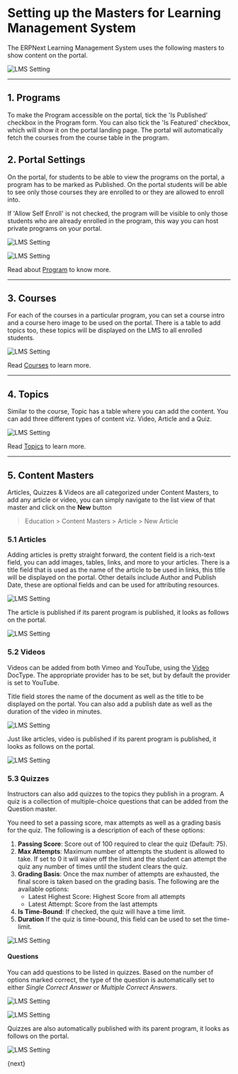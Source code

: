 # Setting up the Masters for Learning Management System

The ERPNext Learning Management System uses the following masters to show content on the portal.

![LMS Setting](/docs/v12/assets/img/education/education-lms-masters.png)

---

## 1. Programs
To make the Program accessible on the portal, tick the 'Is Published' checkbox in the Program form. You can also tick the 'Is Featured' checkbox, which will show it on the portal landing page. The portal will automatically fetch the courses from the course table in the program.

## 2. Portal Settings
On the portal, for students to be able to view the programs on the portal, a program has to be marked as Published. On the portal students will be able to see only those courses they are enrolled to or they are allowed to enroll into.

If 'Allow Self Enroll' is not checked, the program will be visible to only those students who are already enrolled in the program, this way you can host private programs on your portal.

![LMS Setting](/docs/v12/assets/img/education/education-lms-settings-1.png)

![LMS Setting](/docs/v12/assets/img/education/education-lms-3.png)

Read about [Program](/docs/v12/user/manual/en/education/program) to know more.

---

## 3. Courses

For each of the courses in a particular program, you can set a course intro and a course hero image to be used on the portal. There is a table to add topics too, these topics will be displayed on the LMS to all enrolled students.

![LMS Setting](/docs/v12/assets/img/education/education-lms-4.png)

Read [Courses](/docs/v12/user/manual/en/education/course) to learn more.

---

## 4. Topics
Similar to the course, Topic has a table where you can add the content. You can add three different types of content viz. Video, Article and a Quiz.

![LMS Setting](/docs/v12/assets/img/education/education-lms-13.png)

Read [Topics](/docs/v12/user/manual/en/education/topic) to learn more.

---

## 5. Content Masters
Articles, Quizzes & Videos are all categorized under Content Masters, to add any article or video, you can simply navigate to the list view of that master and click on the **New** button

> Education > Content Masters > Article > New Article

### 5.1 Articles
Adding articles is pretty straight forward, the content field is a rich-text field, you can add images, tables, links, and more to your articles. There is a title field that is used as the name of the article to be used in links, this title will be displayed on the portal.
Other details include Author and Publish Date, these are optional fields and can be used for attributing resources.

![LMS Setting](/docs/v12/assets/img/education/education-lms-8.png)

The article is published if its parent program is published, it looks as follows on the portal.

![LMS Setting](/docs/v12/assets/img/education/education-lms-settings-8.png)

### 5.2 Videos

Videos can be added from both Vimeo and YouTube, using the [Video](/docs/v12/user/manual/en/using-erpnext/video) DocType. The appropriate provider has to be set, but by default the provider is set to YouTube.

Title field stores the name of the document as well as the title to be displayed on the portal. You can also add a publish date as well as the duration of the video in minutes.

![LMS Setting](/docs/v12/assets/img/education/education-lms-9.png)

Just like articles, video is published if its parent program is published, it looks as follows on the portal.

![LMS Setting](/docs/v12/assets/img/education/education-lms-7.png)

### 5.3 Quizzes
Instructors can also add quizzes to the topics they publish in a program. A quiz is a collection of multiple-choice questions that can be added from the Question master.

You need to set a passing score, max attempts as well as a grading basis for the quiz. The following is a description of each of these options:

1. **Passing Score**: Score out of 100 required to clear the quiz (Default: 75).
1. **Max Attempts**: Maximum number of attempts the student is allowed to take. If set to 0 it will waive off the limit and the student can attempt the quiz any number of times until the student clears the quiz.
1. **Grading Basis**: Once the max number of attempts are exhausted, the final score is taken based on the grading basis. The following are the available options:
    - Latest Highest Score: Highest Score from all attempts
    - Latest Attempt: Score from the last attempts
1. **Is Time-Bound**: If checked, the quiz will have a time limit.
1. **Duration** If the quiz is time-bound, this field can be used to set the time-limit.

![LMS Setting](/docs/v12/assets/img/education/education-lms-10.png)

#### Questions
You can add questions to be listed in quizzes. Based on the number of options marked correct, the type of the question is automatically set to either *Single Correct Answer* or *Multiple Correct Answers*.

![LMS Setting](/docs/v12/assets/img/education/education-lms-11.png)

![LMS Setting](/docs/v12/assets/img/education/education-lms-12.png)

Quizzes are also automatically published with its parent program, it looks as follows on the portal.

![LMS Setting](/docs/v12/assets/img/education/education-lms-5.png)

{next}
